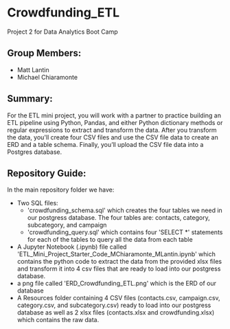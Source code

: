 # Crowdfunding_ETL
Project 2 for Data Analytics Boot Camp

## Group Members:
  - Matt Lantin
  - Michael Chiaramonte

## Summary:
For the ETL mini project, you will work with a partner to practice building an ETL pipeline using Python, Pandas, and either Python dictionary methods or regular expressions to extract and transform the data. After you transform the data, you'll create four CSV files and use the CSV file data to create an ERD and a table schema. Finally, you’ll upload the CSV file data into a Postgres database.

## Repository Guide:
In the main repository folder we have:
  - Two SQL files:
      - 'crowdfunding_schema.sql' which creates the four tables we need in our postgress database. The four tables are: contacts, category, subcategory, and campaign
      - 'crowdfunding_query.sql' which contains four 'SELECT *' statements for each of the tables to query all the data from each table
  - A Jupyter Notebook (.ipynb) file called 'ETL_Mini_Project_Starter_Code_MChiaramonte_MLantin.ipynb' which contains the python code to extract the data from the provided xlsx files and transform it into 4 csv files that are ready to load into our postgress database. 
  - a png file called 'ERD_Crowdfunding_ETL.png' which is the ERD of our database
  - A Resources folder containing 4 CSV files (contacts.csv, campaign.csv, category.csv, and subcategory.csv) ready to load into our postgress database as well as 2 xlsx files (contacts.xlsx and crowdfunding.xlsx) which contains the raw data.
